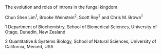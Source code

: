 The evolution and roles of introns in the fungal kingdom

Chun Shen Lim<sup>1</sup>, Brooke Weinstein<sup>2</sup>, Scott Roy<sup>2</sup> and Chris M. Brown<sup>1</sup>

1 Department of Biochemistry, School of Biomedical Sciences, University of Otago, Dunedin, New Zealand

2 Quantitative & Systems Biology, School of Natural Sciences, University of California, Merced, USA

